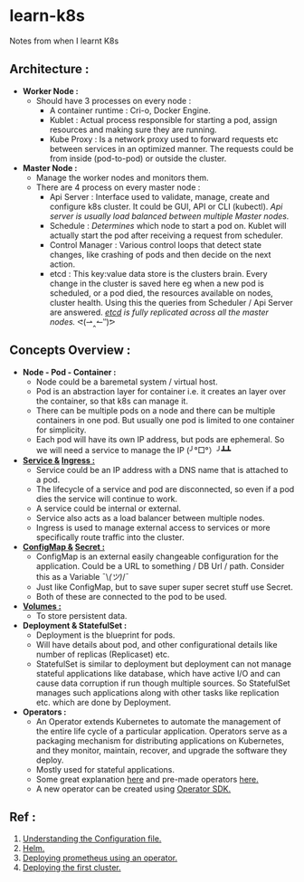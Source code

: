 # learn-k8s
Notes from when I learnt K8s

## Architecture :
* **Worker Node :**
    * Should have 3 processes on every node :
        * A container runtime : Cri-o, Docker Engine.
        * Kublet : Actual process responsible for starting a pod, assign resources and making sure they are running.
        * Kube Proxy : Is a network proxy used to forward requests etc between services in an optimized manner. The requests could be from inside (pod-to-pod) or outside the cluster.
* **Master Node :**
    * Manage the worker nodes and monitors them.
    * There are 4 process on every master node :
        * Api Server : Interface used to validate, manage, create and configure k8s cluster. It could be GUI, API or CLI (kubectl). *Api server is usually load balanced between multiple Master nodes.*
        * Schedule : *Determines* which node to start a pod on. Kublet will actually start the pod after receiving a request from scheduler.
        * Control Manager : Various control loops that detect state changes, like crashing of pods and then decide on the next action.
        * etcd : This key:value data store is the clusters brain. Every change in the cluster is saved here eg when a new pod is scheduled, or a pod died, the resources available on nodes, cluster health. Using this the queries from Scheduler / Api Server are answered. *[etcd](https://www.ibm.com/cloud/learn/etcd#:~:text=etcd%20is%20an%20open%20source,the%20popular%20container%20orchestration%20platform.) is fully replicated across all the master nodes.* ᕙ(⇀‸↼‶)ᕗ

## Concepts Overview :
* **Node - Pod - Container :**
    * Node could be a baremetal system / virtual host.
    * Pod is an abstraction layer for container i.e. it creates an layer over the container, so that k8s can manage it.
    * There can be multiple pods on a node and there can be multiple containers in one pod. But usually one pod is limited to one container for simplicity.
    * Each pod will have its own IP address, but pods are ephemeral. So we will need a service to manage the IP (╯°□°）╯┻┻
* **[Service &](service.md) [Ingress :](ingress.md)**
    * Service could be an IP address with a DNS name that is attached to a pod.
    * The lifecycle of a service and pod are disconnected, so even if a pod dies the service will continue to work.
    * A service could be internal or external.
    * Service also acts as a load balancer between multiple nodes.
    * Ingress is used to manage external access to services or more specifically route traffic into the cluster.
* **[ConfigMap &](createsecret.md/#creating-a-configmap) [Secret :](createsecret.md)**
    * ConfigMap is an external easily changeable configuration for the application. Could be a URL to something / DB Url / path. Consider this as a Variable ¯\\_(ツ)_/¯
    * Just like ConfigMap, but to save super super secret stuff use Secret. 
    * Both of these are connected to the pod to be used.
* **[Volumes :](ps.md)**
    * To store persistent data.
* **Deployment & StatefulSet :**
    * Deployment is the blueprint for pods.
    * Will have details about pod, and other configurational details like number of replicas (Replicaset) etc.
    * StatefulSet is similar to deployment but deployment can not manage stateful applications like database, which have active I/O and can cause data corruption if run though multiple sources. So StatefulSet manages such applications along with other tasks like replication etc. which are done by Deployment.
* **Operators :**
    * An Operator extends Kubernetes to automate the management of the entire life cycle of a particular application. Operators serve as a packaging mechanism for distributing applications on Kubernetes, and they monitor, maintain, recover, and upgrade the software they deploy.
    * Mostly used for stateful applications.
    * Some great explanation [here](cl-oreilly-kubernetes-operators-ebook-f21452-202001-en_2.pdf) and pre-made operators [here.](https://operatorhub.io/)
    * A new operator can be created using [Operator SDK.](https://sdk.operatorframework.io/)

## Ref :
1. [Understanding the Configuration file.](confiunderstanding.md)
1. [Helm.](helm.md)
1. [Deploying prometheus using an operator.](prometheus.md)
1. [Deploying the first cluster.](firstcluster.md)